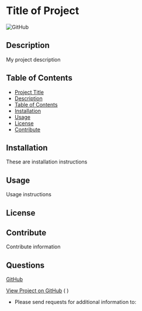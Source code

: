 
  # Title of Project
  ![GitHub]()
  ## Description
  My project description

  ## Table of Contents
  - [Project Title](#project-title)
  - [Description](#description)
  - [Table of Contents](#table-of-contents)
  - [Installation](#installation)
  - [Usage](#usage)
  - [License](#license)
  - [Contribute](#contribute)
  
  ## Installation
  These are installation instructions
  
  ## Usage
  Usage instructions
  ## License
 
  ## Contribute
  Contribute information
  ## Questions

  [GitHub](https://.com/EvelynAguirreOrtiz)

  <a href="  " class="btn"><i class="fab fa-github mr-2"></i>View Project on GitHub</a>
  (  )
 - Please send requests for additional information to:
  <email>
